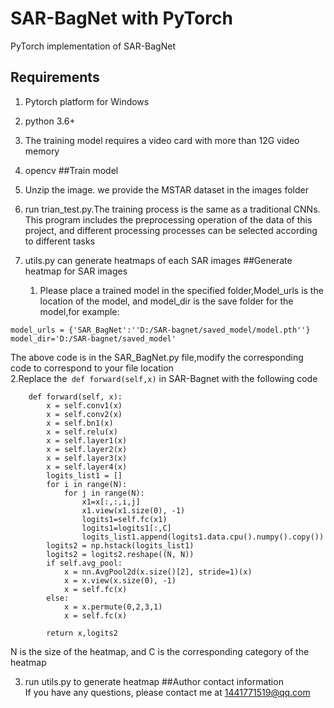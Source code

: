 # SAR-BagNet with PyTorch

PyTorch implementation of SAR-BagNet

## Requirements
   1. Pytorch platform for Windows 

   2. python 3.6+     

   3. The training model requires a video card with more than 12G video memory
    
   4. opencv
##Train model
1. Unzip the image. we provide the MSTAR dataset in the images folder 

2. run trian_test.py.The training process is the same as a traditional CNNs.  This program includes the preprocessing operation of the data of this project, and different processing processes can be selected according to different tasks

3. utils.py can generate heatmaps of each SAR images
##Generate heatmap for SAR images
   1. Please place a trained model in the specified folder,Model_urls is the location of the model, and model_dir is the save folder for the model,for example:
```
model_urls = {'SAR_BagNet':''D:/SAR-bagnet/saved_model/model.pth''}
model_dir='D:/SAR-bagnet/saved_model'
```   
  The above code is in the SAR_BagNet.py file,modify the corresponding code to correspond to your file location   
2.Replace the``` def forward(self,x)``` in SAR-Bagnet with the following code 
```
    def forward(self, x):
        x = self.conv1(x)
        x = self.conv2(x)
        x = self.bn1(x)
        x = self.relu(x)
        x = self.layer1(x)
        x = self.layer2(x)
        x = self.layer3(x)
        x = self.layer4(x)
        logits_list1 = []
        for i in range(N):
            for j in range(N):
                x1=x[:,:,i,j]
                x1.view(x1.size(0), -1)
                logits1=self.fc(x1)
                logits1=logits1[:,C]
                logits_list1.append(logits1.data.cpu().numpy().copy())
        logits2 = np.hstack(logits_list1)
        logits2 = logits2.reshape((N, N))
        if self.avg_pool:
            x = nn.AvgPool2d(x.size()[2], stride=1)(x)
            x = x.view(x.size(0), -1)
            x = self.fc(x)
        else:
            x = x.permute(0,2,3,1)
            x = self.fc(x)

        return x,logits2   
```   
   N is the size of the heatmap, and C is the corresponding category of the heatmap 

3. run utils.py to generate heatmap 
##Author contact information  
If you have any questions, please contact me at 1441771519@qq.com
